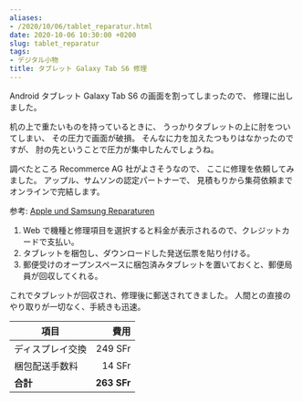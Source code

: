 ```yaml
---
aliases:
- /2020/10/06/tablet_reparatur.html
date: 2020-10-06 10:30:00 +0200
slug: tablet_reparatur
tags:
- デジタル小物
title: タブレット Galaxy Tab S6 修理
---
```

Android タブレット Galaxy Tab S6 の画面を割ってしまったので、
修理に出しました。

机の上で重たいものを持っているときに、
うっかりタブレットの上に肘をついてしまい、
その圧力で画面が破損。
そんなに力を加えたつもりはなかったのですが、
肘の先ということで圧力が集中したんでしょうね。

調べたところ Recommerce AG 社がよさそうなので、
ここに修理を依頼してみました。
アップル、サムソンの認定パートナーで、
見積もりから集荷依頼までオンラインで完結します。

参考: [Apple und Samsung Reparaturen](https://www.verkaufen.ch/reparieren)

1. Web で機種と修理項目を選択すると料金が表示されるので、クレジットカードで支払い。
1. タブレットを梱包し、ダウンロードした発送伝票を貼り付ける。
1. 郵便受けのオープンスペースに梱包済みタブレットを置いておくと、郵便局員が回収してくれる。

これでタブレットが回収され、修理後に郵送されてきました。
人間との直接のやり取りが一切なく、手続きも迅速。

| 項目                | 費用 |
| -                   | -: |
| ディスプレイ交換    | 249 SFr |
| 梱包配送手数料      | 14 SFr |
| **合計**            | **263 SFr** |
